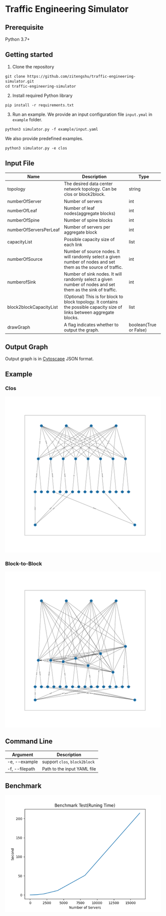 # Traffic Engineering Simulator

## Prerequisite

Python 3.7+

## Getting started

1. Clone the repository

```
git clone https://github.com/zitengshu/traffic-engineering-simulator.git
cd traffic-engineering-simulator
```

2. Install required Python library

```
pip install -r requirements.txt
```

3. Run an example. We provide an input configuration file `input.ymal` in `example` folder.

```
python3 simulator.py -f example/input.yaml
```

We also provide predefined examples.

```
python3 simulator.py -e clos
```



## Input File

| Name                    | Description                                                  | Type                   |
| ----------------------- | ------------------------------------------------------------ | ---------------------- |
| topology                | The desired data center network topology. Can be clos or block2block. | string                 |
| numberOfServer          | Number of servers                                            | int                    |
| numberOfLeaf            | Number of leaf nodes(aggregate blocks)                       | int                    |
| numberOfSpine           | Number of spine blocks                                       | int                    |
| numberOfServersPerLeaf  | Number of servers per aggregate block                        | int                    |
| capacityList            | Possible capacity size of each link                          | list                   |
| numberOfSource          | Number of source nodes. It will randomly select a given number of nodes and set them as the source of traffic. | int                    |
| numberofSink            | Number of sink nodes. It will randomly select a given number of nodes and set them as the sink of traffic. | int                    |
| block2blockCapacityList | (Optional) This is for block to block topology. It contains the possible capacity size of links between aggregate blocks. | list                   |
| drawGraph               | A flag indicates whether to output the graph.                | boolean(True or False) |



## Output Graph

Output graph is in [Cytoscape](https://manual.cytoscape.org/en/stable/index.html) JSON format.



## Example

### Clos

![theoretical-traffic-clos](example/theoretical-traffic-clos.png)

### Block-to-Block

![theoretical-traffic-block2block](example/theoretical-traffic-block2block.png)



## Command Line

| Argument       | Description                   |
| -------------- | ----------------------------- |
| -e, --example  | support `clos`, `block2block` |
| -f, --filepath | Path to the input YAML file   |



## Benchmark

![Benchmark](example/Benchmark.png)